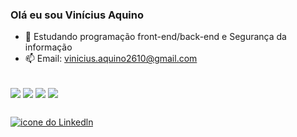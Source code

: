 ### Olá eu sou Vinícius Aquino 

- 🌱 Estudando programação front-end/back-end e Segurança da informação
- 📫 Email: vinicius.aquino2610@gmail.com




<div style="display: inline_block"><br>
  <img align="center"  src="https://img.shields.io/badge/Java-ED8B00?style=for-the-badge&logo=openjdk&logoColor=white">
  <img align="center"  src="https://img.shields.io/badge/C-00599C?style=for-the-badge&logo=c&logoColor=white">
  <img align="center"  src="https://img.shields.io/badge/Python-3776AB?style=for-the-badge&logo=python&logoColor=white">
  <img align="center"  src="https://img.shields.io/badge/Linux-FCC624?style=for-the-badge&logo=linux&logoColor=black">
</div>


##

<div>

<a href="vwww.linkedin.com/in/
https://www.linkedin.com/public-profile/settings?trk=d_flagship3_profile_self_view_public_profile" target='_blank'>
        <img src="https://img.shields.io/badge/LinkedIn-0077B5?style=for-the-badge&logo=linkedin&logoColor=white" alt="icone do Linkedln">
        </a>
</div>
